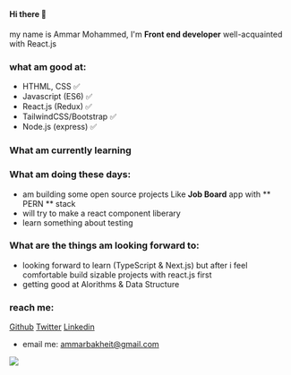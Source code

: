 ##

#### Hi there 👋 
my name is Ammar Mohammed, I'm **Front end developer** well-acquainted with React.js 

### what am good at:
- HTHML, CSS ✅ 
- Javascript (ES6) ✅
- React.js (Redux) ✅
- TailwindCSS/Bootstrap ✅
- Node.js (express) ✅

### What am currently learning

### What am doing these days:
- am building some open source projects Like **Job Board** app with ** PERN ** stack
- will try to make a react component liberary 
- learn something about testing 

### What are the things am looking forward to:
- looking forward to learn (TypeScript & Next.js) but after i feel comfortable build sizable projects with react.js first
- getting good at Alorithms & Data Structure

### reach me:

[Github](https://github.com/ammarbakheit) 
[Twitter](https://twitter.com/AmmarBakheit)
[Linkedin](https://www.linkedin.com/in/ammar-m-bakheit-3723aa127)

- email me: ammarbakheit@gmail.com

<img src="https://github-readme-stats.vercel.app/api?username=ammarbakheit" />

